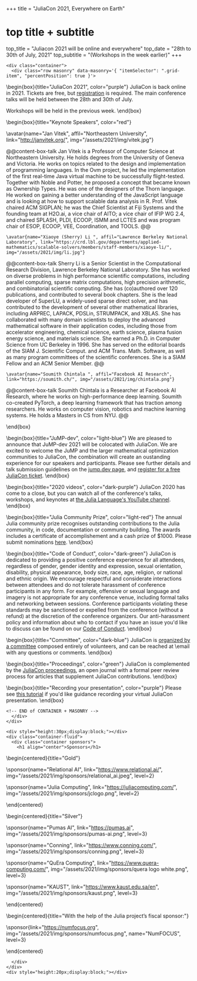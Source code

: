 +++
title = "JuliaCon 2021, Everywhere on Earth"

# top title + subtitle
top_title = "Juliacon 2021 will be online and everywhere"
top_date = "28th to 30th of July, 2021"
top_subtitle = "(Workshops in the week earlier)"
+++

~~~
<div class="container">
  <div class="row masonry" data-masonry='{ "itemSelector": ".grid-item", "percentPosition": true }'>
~~~

\begin{box}{title="JuliaCon 2021", color="purple"}
  JuliaCon is back online in 2021. Tickets are free, but [registration](/2021/tickets/) is required.
  The main conference talks will be held between the 28th and 30th of July.

  Workshops will be held in the previous week.
\end{box}

\begin{box}{title="Keynote Speakers", color="red"}

  \avatar{name="Jan Vitek", affil="Northeastern University", link="http://janvitek.org/", img="/assets/2021/img/vitek.jpg"}
  
  @@content-box-talk
    Jan Vitek is a Professor of Computer Science at Northeastern University. He holds degrees from the University of Geneva and Victoria. He works on topics related to the design and implementation of programming languages. In the Ovm project, he led the implementation of the first real-time Java virtual machine to be successfully flight-tested. Together with Noble and Potter, he proposed a concept that became known as Ownership Types. He was one of the designers of the Thorn language. He worked on gaining a better understanding of the JavaScript language and is looking at how to support scalable data analysis in R. Prof. Vitek chaired ACM SIGPLAN; he was the Chief Scientist at Fiji Systems and the founding team at H2O.ai, a vice chair of AITO; a vice chair of IFIP WG 2.4, and chaired SPLASH, PLDI, ECOOP, ISMM and LCTES and was program chair of ESOP, ECOOP, VEE, Coordination, and TOOLS.
  @@

    \avatar{name="Xiaoye (Sherry) Li ", affil="Lawrence Berkeley National Laboratory", link="https://crd.lbl.gov/departments/applied-mathematics/scalable-solvers/members/staff-members/xiaoye-li/", img="/assets/2021/img/li.jpg"}

  @@content-box-talk
    Sherry Li is a Senior Scientist in the Computational Research Division, Lawrence Berkeley National Laboratory. She has worked on diverse problems in high performance scientific computations, including parallel computing, sparse matrix computations, high precision arithmetic, and combinatorial scientific computing. She has (co)authored over 120 publications, and contributed to several book chapters. She is the lead developer of SuperLU, a widely-used sparse direct solver, and has contributed to the development of several other mathematical libraries, including ARPREC, LAPACK, PDSLin, STRUMPACK, and XBLAS. She has collaborated with many domain scientists to deploy the advanced mathematical software in their application codes, including those from accelerator engineering, chemical science, earth science, plasma fusion energy science, and materials science. She earned a Ph.D. in Computer Science from UC Berkeley in 1996. She has served on the editorial boards of the SIAM J. Scientific Comput. and ACM Trans. Math. Software, as well as many program committees of the scientific conferences. She is a SIAM Fellow and an ACM Senior Member.
  @@

    \avatar{name="Soumith Chintala ", affil="Facebook AI Research", link="https://soumith.ch/", img="/assets/2021/img/chintala.png"}

  @@content-box-talk
    Soumith Chintala is a Researcher at Facebook AI Research, where he works on high-performance deep learning. Soumith co-created PyTorch, a deep learning framework that has traction among researchers. He works on computer vision, robotics and machine learning systems. He holds a Masters in CS from NYU.
  @@

\end{box}

\begin{box}{title="JuMP-dev", color="light-blue"}
  We are pleased to announce that JuMP-dev 2021 will be colocated with JuliaCon. We are excited to welcome the JuMP and the larger mathematical optimization communities to JuliaCon, the combination will create an oustanding experience for our speakers and participants. Please see further details and talk submission guidelines on the [jump.dev page](https://jump.dev/meetings/juliacon2021/), and [register for a free JuliaCon ticket](http://localhost:8000/2021/tickets/).
\end{box}

\begin{box}{title="2020 videos", color="dark-purple"}
  JuliaCon 2020 has come to a close, but you can watch all of the conference's talks, workshops, and keynotes at [the Julia Language's YouTube channel](https://www.youtube.com/playlist?list=PLP8iPy9hna6Tl2UHTrm4jnIYrLkIcAROR).
\end{box}

\begin{box}{title="Julia Community Prize", color="light-red"}
  The annual Julia community prize recognises outstanding contributions to the Julia community, in code, documentation or community building.
  The awards includes a certificate of accomplishement and a cash prize of \$1000. Please submit nominations [here](https://forms.gle/FhQnUSk8HxuWHS4t5).
\end{box}

\begin{box}{title="Code of Conduct", color="dark-green"}
  JuliaCon is dedicated to providing a positive conference experience for all attendees, regardless of gender, gender identity and expression, sexual orientation, disability, physical appearance, body size, race, age, religion, or national and ethnic origin.
  We encourage respectful and considerate interactions between attendees and do not tolerate harassment of conference participants in any form.
  For example, offensive or sexual language and imagery is not appropriate for any conference venue, including formal talks and networking between sessions.
  Conference  participants violating these standards may be sanctioned or expelled from the conference (without a refund) at the discretion of the conference organizers.
  Our anti-harassment policy and information about who to contact if you have an issue you'd like to discuss can be found on our [Code of Conduct](/2021/coc/).
\end{box}

\begin{box}{title="Committee", color="dark-blue"}
  JuliaCon is [organized by a committee](/2021/committee/) composed entirely of volunteers, and can be reached at \email with any questions or comments.
\end{box}

\begin{box}{title="Proceedings", color="green"}
  JuliaCon is complemented by the [JuliaCon proceedings](https://proceedings.juliacon.org), an open journal with a formal peer review process for articles that supplement JuliaCon contributions.
\end{box}

\begin{box}{title="Recording your presentation", color="purple"}
  Please see [this tutorial](https://www.youtube.com/watch?v=c71ftCd5hTw) if you'd like guidance recording your virtual JuliaCon presentation.
\end{box}

~~~
<!-- END of CONTAINER + MASONRY -->
  </div>
</div>
~~~


~~~
<div style="height:30px;display:block;"></div>
<div class="container-fluid">
  <div class="container sponsors">
    <h1 align="center">Sponsors</h1>
~~~

\begin{centered}{title="Gold"}

  \sponsor{name="Relational AI", link="https://www.relational.ai/", img="/assets/2021/img/sponsors/relational_ai.jpeg", level=2}

  \sponsor{name="Julia Computing", link="https://juliacomputing.com/", img="/assets/2021/img/sponsors/jclogo.png", level=2}

\end{centered}

\begin{centered}{title="Silver"}

  \sponsor{name="Pumas AI", link="https://pumas.ai", img="/assets/2021/img/sponsors/pumas-ai.png", level=3}

  \sponsor{name="Conning", link="https://www.conning.com/", img="/assets/2021/img/sponsors/conning.png", level=3}
  
  \sponsor{name="QuEra Computing", link="https://www.quera-computing.com/", img="/assets/2021/img/sponsors/quera logo white.png", level=3}
  
  \sponsor{name="KAUST", link="https://www.kaust.edu.sa/en", img="/assets/2021/img/sponsors/kaust.png", level=3}


\end{centered}

\begin{centered}{title="With the help of the Julia project’s fiscal sponsor:"}

  \sponsor{link="https://numfocus.org", img="/assets/2021/img/sponsors/numfocus.png", name="NumFOCUS", level=3}

\end{centered}

~~~
  </div>
</div>
<div style="height:20px;display:block;"></div>
~~~
